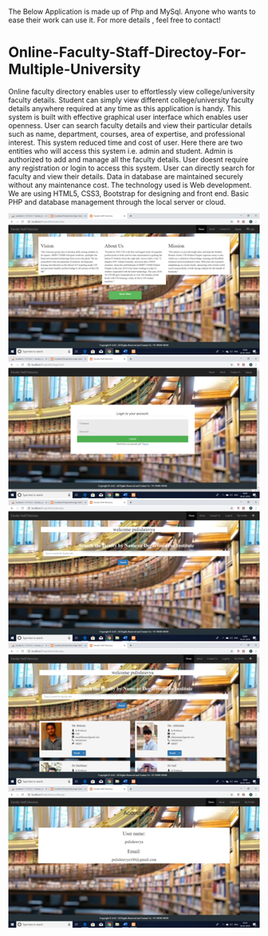 The Below Application is made up of Php and MySql. Anyone who wants to ease their work can use it. For more details , feel free to contact!

# Online-Faculty-Staff-Directoy-For-Multiple-University


Online faculty directory enables user to effortlessly view college/university faculty details. Student can
simply view different college/university faculty details anywhere required at any time as this application is
handy. This system is built with effective graphical user interface which enables user openness. User can
search faculty details and view their particular details such as name, department, courses, area of
expertise, and professional interest. This system reduced time and cost of user. Here there are two entities
who will access this system i.e. admin and student. Admin is authorized to add and manage all the faculty
details. User doesnt require any registration or login to access this system. User can directly search for
faculty and view their details. Data in database are maintained securely without any maintenance cost.
The technology used is Web development. We are using HTML5, CSS3, Bootstrap for designing and front
end. Basic PHP and database management through the local server or cloud.


<img src="https://github.com/ShubhamGupta19/Online-Faculty-Staff-Directoy-For-Multiple-University/blob/master/scrnshots/1.png">
<img src="https://github.com/ShubhamGupta19/Online-Faculty-Staff-Directoy-For-Multiple-University/blob/master/scrnshots/2.png">
<img src="https://github.com/ShubhamGupta19/Online-Faculty-Staff-Directoy-For-Multiple-University/blob/master/scrnshots/3.png">
<img src="https://github.com/ShubhamGupta19/Online-Faculty-Staff-Directoy-For-Multiple-University/blob/master/scrnshots/4.png">
<img src="https://github.com/ShubhamGupta19/Online-Faculty-Staff-Directoy-For-Multiple-University/blob/master/scrnshots/5.png">
